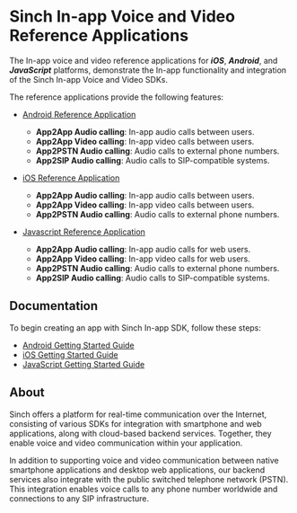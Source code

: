 # Sinch In-app Voice and Video Reference Applications

The In-app voice and video reference applications for ***iOS***, ***Android***, and ***JavaScript*** platforms, demonstrate the In-app functionality and integration of the Sinch In-app Voice and Video SDKs.

The reference applications provide the following features:
- [Android Reference Application](./android/README.md)
  - **App2App Audio calling**: In-app audio calls between users.
  - **App2App Video calling**: In-app video calls between users.
  - **App2PSTN Audio calling**: Audio calls to external phone numbers.
  - **App2SIP Audio calling**: Audio calls to SIP-compatible systems.

- [iOS Reference Application](./ios/README.md)
  - **App2App Audio calling**: In-app audio calls between users.
  - **App2App Video calling**: In-app video calls between users.
  - **App2PSTN Audio calling**: Audio calls to external phone numbers.

- [Javascript Reference Application](./javascript/README.md)
  - **App2App Audio calling**: In-app audio calls for web users.
  - **App2App Video calling**: In-app video calls for web users.
  - **App2PSTN Audio calling**: Audio calls to external phone numbers.
  - **App2SIP Audio calling**: Audio calls to SIP-compatible systems.

## Documentation

To begin creating an app with Sinch In-app SDK, follow these steps:

- [Android Getting Started Guide](https://developers.sinch.com/docs/in-app-calling/getting-started/android/create-app/)
- [iOS Getting Started Guide](https://developers.sinch.com/docs/in-app-calling/getting-started/ios/create-app/)
- [JavaScript Getting Started Guide](https://developers.sinch.com/docs/in-app-calling/getting-started/javascript/create-app/)

## About

Sinch offers a platform for real-time communication over the Internet, consisting of various SDKs for integration with smartphone and web applications, along with cloud-based backend services. Together, they enable voice and video communication within your application.

In addition to supporting voice and video communication between native smartphone applications and desktop web applications, our backend services also integrate with the public switched telephone network (PSTN). This integration enables voice calls to any phone number worldwide and connections to any SIP infrastructure.

